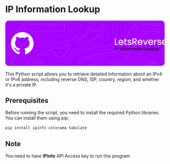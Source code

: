 # IP Information Lookup 

![Header](./github-header-image.png)

This Python script allows you to retrieve detailed information about an IPv4 or IPv6 address, including reverse DNS, ISP, country, region, and whether it's a private IP.

## Prerequisites

Before running the script, you need to install the required Python libraries. You can install them using pip:

```bash
pip install ipinfo colorama tabulate
```

## Note
You need to have **IPinfo** API Access key to run this program
